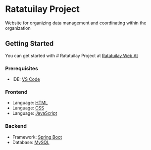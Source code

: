 # Ratatuilay Project

Website for organizing data management 
and coordinating within the organization

## Getting Started
You can get started with # Ratatuilay Project at [Ratatuilay Web At](https://github.com/o0SoloWolf0o/MiniProject-OOP-DB)

### Prerequisites
- IDE: [VS Code](https://code.visualstudio.com/)

### Frontend
- Language: [HTML](https://www.w3schools.com/html/)
- Language: [CSS](https://www.w3schools.com/css/)
- Language: [JavaScript](https://www.w3schools.com/javaScript/) 

### Backend
- Framework: [Spring Boot](https://spring.io/projects/spring-boot)
- Database: [MySQL](https://www.mysql.com/)
